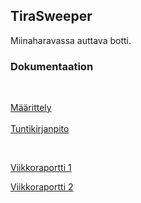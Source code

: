 ## TiraSweeper
Miinaharavassa auttava botti.<br />

### Dokumentaation
<br />

[Määrittely](https://github.com/Insanefun/TiraSweeper/blob/master/documentation/aiheenKuvausJaRakenne.md) <br />
<br />
[Tuntikirjanpito](https://github.com/Insanefun/TiraSweeper/blob/master/documentation/tuntikirjanpito.md) <br />

<br />

[Viikkoraportti 1](https://github.com/Insanefun/TiraSweeper/blob/master/documentation/viikkoraportti.md)

[Viikkoraportti 2](https://github.com/Insanefun/TiraSweeper/blob/master/documentation/viikkoraportti2.md)
